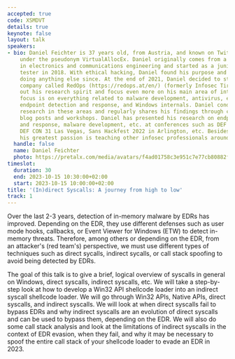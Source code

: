 ```yaml
---
accepted: true
code: XSMDVT
details: true
keynote: false
layout: talk
speakers:
- bio: Daniel Feichter is 37 years old, from Austria, and known on Twitter and elsewhere
    under the pseudonym VirtualAllocEx. Daniel originally comes from a background
    in electronics and communications engineering and started as a junior penetration
    tester in 2018. With ethical hacking, Daniel found his purpose and can't imagine
    doing anything else since. At the end of 2021, Daniel decided to start his own
    company called RedOps (https://redops.at/en/) (formerly Infosec Tirol) to live
    out his research spirit and focus even more on his main area of interest. Daniel's
    focus is on everything related to malware development, antivirus, endpoint protection,
    endpoint detection and response, and Windows internals. Daniel conducts ongoing
    research in these areas and regularly shares his findings through conference presentations,
    blog posts and workshops. Daniel has presented his research on endpoint detection
    and response, malware development, etc. at conferences such as DEF CON 30 and
    DEF CON 31 Las Vegas, Sans Hackfest 2022 in Arlington, etc. Besides IT security,
    his greatest passion is teaching other infosec professionals around the world.
  handle: false
  name: Daniel Feichter
  photo: https://pretalx.com/media/avatars/f4ad01758c3e951c7e77cb80882fb6e7_Mc0LrrK.jpg
timeslot:
  duration: 30
  end: 2023-10-15 10:30:00+02:00
  start: 2023-10-15 10:00:00+02:00
title: '(In)direct Syscalls: A journey from high to low'
track: 1
---
```


Over the last 2-3 years, detection of in-memory malware by EDRs has improved.
Depending on the EDR, they use different defenses such as user mode hooks, callbacks, or Event Viewer for Windows (ETW) to detect in-memory threats.
Therefore, among others or depending on the EDR, from an attacker's (red team's) perspective, we must use different types of techniques such as direct sycalls, indirect sycalls, or call stack spoofing to avoid being detected by EDRs.

The goal of this talk is to give a brief, logical overview of syscalls in general on Windows, direct syscalls, indirect syscalls, etc.
We will take a step-by-step look at how to develop a Win32 API shellcode loader into an indirect syscall shellcode loader.
We will go through Win32 APIs, Native APIs, direct syscalls, and indirect syscalls.
We will look at when direct syscalls fail to bypass EDRs and why indirect syscalls are an evolution of direct syscalls and can be used to bypass them, depending on the EDR.
We will also do some call stack analysis and look at the limitations of indirect syscalls in the context of EDR evasion, when they fail, and why it may be necessary to spoof the entire call stack of your shellcode loader to evade an EDR in 2023.
